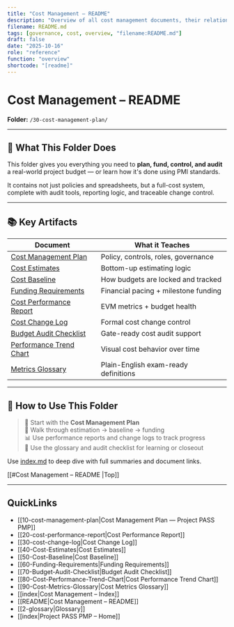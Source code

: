 ```yaml
---
title: "Cost Management – README"
description: "Overview of all cost management documents, their relationships, and governance alignment under the Project PASS PMP plan."
filename: README.md
tags: [governance, cost, overview, "filename:README.md"]
draft: false
date: "2025-10-16"
role: "reference"
function: "overview"
shortcode: "[readme]"
---
```



# Cost Management – README  
**Folder:** `/30-cost-management-plan/`

---

## 🎯 What This Folder Does

This folder gives you everything you need to **plan, fund, control, and audit** a real-world project budget — or learn how it's done using PMI standards.

It contains not just policies and spreadsheets, but a full-cost system, complete with audit tools, reporting logic, and traceable change control.

---

## 📚 Key Artifacts

| Document | What it Teaches |
|----------|------------------|
| [Cost Management Plan](10-cost-management-plan.md) | Policy, controls, roles, governance |
| [Cost Estimates](40-Cost-Estimates.md) | Bottom-up estimating logic |
| [Cost Baseline](50-Cost-Baseline.md) | How budgets are locked and tracked |
| [Funding Requirements](60-Funding-Requirements.md) | Financial pacing + milestone funding |
| [Cost Performance Report](20-cost-performance-report.md) | EVM metrics + budget health |
| [Cost Change Log](30-cost-change-log.md) | Formal cost change control |
| [Budget Audit Checklist](70-Budget-Audit-Checklist.md) | Gate-ready cost audit support |
| [Performance Trend Chart](80-Cost-Performance-Trend-Chart.md) | Visual cost behavior over time |
| [Metrics Glossary](90-Cost-Metrics-Glossary.md) | Plain-English exam-ready definitions |

---

## 🧭 How to Use This Folder

> 🔑 Start with the **Cost Management Plan**  
> 🔁 Walk through estimation → baseline → funding  
> 📊 Use performance reports and change logs to track progress  
> 🧾 Use the glossary and audit checklist for learning or closeout

Use [index.md](repositories/r30-project-pass-pmp/contents/00-project-pass-pmp/30-cost-managment-plan/index.md) to deep dive with full summaries and document links.

[[#Cost Management – README |Top]]

---

## QuickLinks
- [[10-cost-management-plan|Cost Management Plan — Project PASS PMP]]
- [[20-cost-performance-report|Cost Performance Report]]
- [[30-cost-change-log|Cost Change Log]]
- [[40-Cost-Estimates|Cost Estimates]]
- [[50-Cost-Baseline|Cost Baseline]]
- [[60-Funding-Requirements|Funding Requirements]]
- [[70-Budget-Audit-Checklist|Budget Audit Checklist]]
- [[80-Cost-Performance-Trend-Chart|Cost Performance Trend Chart]]
- [[90-Cost-Metrics-Glossary|Cost Metrics Glossary]]
- [[index|Cost Management – Index]]
- [[README|Cost Management – README]]
- [[2-glossary|Glossary]]
- [[index|Project PASS PMP – Home]]
